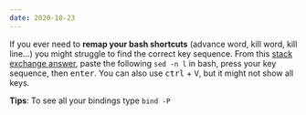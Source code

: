 ```yaml
---
date: 2020-10-23
---
```


If you ever need to **remap your bash shortcuts** (advance word, kill word, kill line...) you might struggle to find the correct key sequence. From this [stack exchange answer](https://unix.stackexchange.com/questions/76566/where-do-i-find-a-list-of-terminal-key-codes-to-remap-shortcuts-in-bash/76591#76591), paste the following `sed -n l` in bash, press your key sequence, then <kbd>enter</kbd>. You can also use <kbd>ctrl</kbd> + <kbd>V</kbd>, but it might not show all keys.

**Tips**: To see all your bindings type `bind -P`
